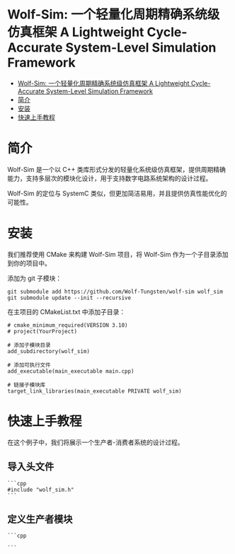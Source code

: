 # Wolf-Sim: 一个轻量化周期精确系统级仿真框架 A Lightweight Cycle-Accurate System-Level Simulation Framework


<!-- 目录 -->
- [Wolf-Sim: 一个轻量化周期精确系统级仿真框架 A Lightweight Cycle-Accurate System-Level Simulation Framework](#wolf-sim-一个轻量化周期精确系统级仿真框架-a-lightweight-cycle-accurate-system-level-simulation-framework)
- [简介](#简介)
- [安装](#安装)
- [快速上手教程](#快速上手教程)
  
# 简介

Wolf-Sim 是一个以 C++ 类库形式分发的轻量化系统级仿真框架，提供周期精确能力，支持多层次的模块化设计，用于支持数字电路系统架构的设计过程。

Wolf-Sim 的定位与 SystemC 类似，但更加简洁易用，并且提供仿真性能优化的可能性。

# 安装

我们推荐使用 CMake 来构建 Wolf-Sim 项目，将 Wolf-Sim 作为一个子目录添加到你的项目中。

添加为 git 子模块：

```
git submodule add https://github.com/Wolf-Tungsten/wolf-sim wolf_sim
git submodule update --init --recursive
```

在主项目的 CMakeList.txt 中添加子目录：
```
# cmake_minimum_required(VERSION 3.10)
# project(YourProject)

# 添加子模块目录
add_subdirectory(wolf_sim)

# 添加可执行文件
add_executable(main_executable main.cpp)

# 链接子模块库
target_link_libraries(main_executable PRIVATE wolf_sim)
```

# 快速上手教程

在这个例子中，我们将展示一个生产者-消费者系统的设计过程。

## 导入头文件
    
    ```cpp
    #include "wolf_sim.h"
    ```

## 定义生产者模块

    ```cpp
    
    ```

